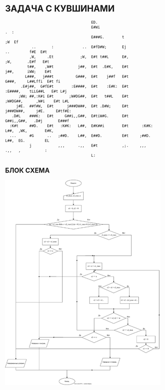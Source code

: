 # ЗАДАЧА С КУВШИНАМИ

                                                       
	                                       ED.                                                     
	                                       E#Wi                                          .  :      
	                                       E###G.        t                              ;W  Ef     
	            ..       :             ..  E#fD#W;       Ej                 ..         f#E  E#t    
	           ,W,     .Et            ;W,  E#t t##L      E#,               ;W,       .E#f   E#t    
	          t##,    ,W#t           j##,  E#t  .E#K,    E#t              j##,      iWW;    E#t    
	         L###,   j###t          G###,  E#t    j##f   E#t             G###,     L##Lffi  E#t fi 
	       .E#j##,  G#fE#t        :E####,  E#t    :E#K:  E#t           :E####,    tLLG##L   E#t L#j
	      ;WW; ##,:K#i E#t       ;W#DG##,  E#t   t##L    E#t          ;W#DG##,      ,W#i    E#t L#L
	     j#E.  ##f#W,  E#t      j###DW##,  E#t .D#W;     E#t         j###DW##,     j#E.     E#tf#E:
	   .D#L    ###K:   E#t     G##i,,G##,  E#tiW#G.      E#t        G##i,,G##,   .D#j       E###f  
	  :K#t     ##D.    E#t   :K#K:   L##,  E#K##i        E#t      :K#K:   L##,  ,WK,        E#K,   
	  ...      #G      ..   ;##D.    L##,  E##D.         E#t     ;##D.    L##,  EG.         EL     
	           j            ,,,      .,,   E#t           ,;.     ,,,      .,,   ,           :      
	                                       L:



## БЛОК СХЕМА

<img src="schema.svg" alt="" title="Block scheme">